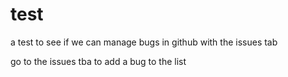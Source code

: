 # test
a test to see if we can manage bugs in github with the issues tab

go to the issues tba to add a bug to the list
